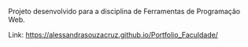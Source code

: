 Projeto desenvolvido para a disciplina de Ferramentas de Programação Web.

Link: https://alessandrasouzacruz.github.io/Portfolio_Faculdade/
